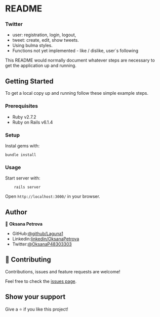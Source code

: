 # README

### Twitter 
- user: registration, login, logout, 
- tweet: create, edit, show tweets.
- Using bulma styles.
- Functions not yet implemented - like / dislike, user`s following

This README would normally document whatever steps are necessary to get the
application up and running.

## Getting Started

To get a local copy up and running follow these simple example steps.


### Prerequisites

- Ruby v2.7.2
- Ruby on Rails v6.1.4

### Setup

Instal gems with:

```
bundle install
```

### Usage

Start server with:

```
    rails server
```

Open `http://localhost:3000/` in your browser.

## Author

👤 **Oksana Petrova**

- GitHub:[@github/Laguna1](https://github.com/Laguna1)
- Linkedin:[linkedin/OksanaPetrova](https://www.linkedin.com/in/oksana-petrova/)
- Twitter:[@OksanaP48303303](https://twitter.com/OksanaP48303303)

## 🤝 Contributing

Contributions, issues and feature requests are welcome!

Feel free to check the [issues page](https://github.com/Laguna1/t-w-itter/issues).

## Show your support

Give a ⭐️ if you like this project!
